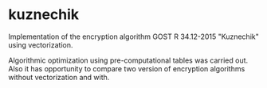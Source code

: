 # kuznechik
Implementation of the encryption algorithm GOST R 34.12-2015 "Kuznechik" using vectorization.

Algorithmic optimization using pre-computational tables was carried out.
Also it has opportunity to compare two version of encryption algorithms without vectorization and with.
